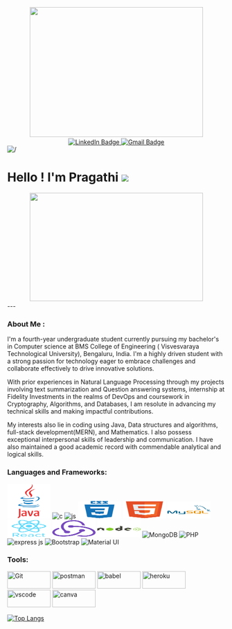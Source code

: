 
<!--
**pragathiyp/pragathiyp** is a ✨ _special_ ✨ repository because its `README.md` (this file) appears on your GitHub profile.

Here are some ideas to get you started:

- 🔭 I’m currently working on ...
- 🌱 I’m currently learning ...
- 👯 I’m looking to collaborate on ...
- 🤔 I’m looking for help with ...
- 💬 Ask me about ...
- 📫 How to reach me: ...
- 😄 Pronouns: ...
- ⚡ Fun fact: ...
-->
<div id="header" align="center">
  <img src="https://media.giphy.com/media/L1R1tvI9svkIWwpVYr/giphy.gif" width="400" height="300"/>
</div>

<div id="badges" align="center">
  <a href="https://www.linkedin.com/in/pragathi-y-p-351795223/">
    <img src="https://img.shields.io/badge/LinkedIn-blue?style=for-the-badge&logo=linkedin&logoColor=white" alt="LinkedIn Badge"/>
  </a>
  <a href="pragathiyp2352@gmail.com">
    <img src="https://img.shields.io/badge/Gmail-D14836?style=for-the-badge&logo=gmail&logoColor=white" alt="Gmail Badge"/>
  </a>
</div>
<img src="https://komarev.com/ghpvc/?username=pragathiyp&style=flat-square&color=blue" alt="/">
<h1>
  Hello ! I'm Pragathi
  <img src="https://media.giphy.com/media/hvRJCLFzcasrR4ia7z/giphy.gif" width="30px"/>
</h1>
<div align="center">
  <img src="https://media.giphy.com/media/765ccrAiB0g9z6EApL/giphy.gif" width="400" height="250"/>
</div>
---

### About Me :
I'm a fourth-year undergraduate student currently pursuing my bachelor's in Computer science at BMS College of Engineering ( Visvesvaraya Technological University), Bengaluru, India. I'm a highly driven student with a strong passion for technology eager to embrace challenges and collaborate effectively to drive innovative solutions.

With prior experiences in Natural Language Processing through my projects involving text summarization and Question answering systems, internship at Fidelity Investments in the realms of DevOps and coursework in Cryptography, Algorithms, and Databases, I am resolute in advancing my technical skills and making impactful contributions.

My interests also lie in coding using Java, Data structures and algorithms, full-stack development(MERN), and Mathematics.
I also possess exceptional interpersonal skills of leadership and communication. I have also maintained a good academic record with commendable analytical and logical skills.


### Languages and Frameworks:
<div>
  <img src="https://github.com/devicons/devicon/blob/master/icons/java/java-original-wordmark.svg" title="Java" alt="Java" width="100" height="80"/>&nbsp;<img src="https://img.shields.io/badge/C-00599C?style=for-the-badge&logo=c&logoColor=white" title="c" alt="c" width="100" height="40"/>&nbsp;<img src="https://img.shields.io/badge/JavaScript-323330?style=for-the-badge&logo=javascript&logoColor=F7DF1E" title="js" alt="js" width="100" height="40"/>&nbsp;<img src="https://github.com/devicons/devicon/blob/master/icons/css3/css3-plain-wordmark.svg"  title="CSS3" alt="CSS" width="100" height="40"/>&nbsp;<img src="https://github.com/devicons/devicon/blob/master/icons/html5/html5-original.svg" title="HTML5" alt="HTML" width="100" height="40"/>&nbsp;<img src="https://github.com/devicons/devicon/blob/master/icons/mysql/mysql-original-wordmark.svg" title="MySQL"  alt="MySQL" width="100" height="40"/>&nbsp;<img src="https://github.com/devicons/devicon/blob/master/icons/react/react-original-wordmark.svg" title="React" alt="React" width="100" height="40"/>&nbsp;<img src="https://github.com/devicons/devicon/blob/master/icons/redux/redux-original.svg" title="Redux" alt="Redux " width="100" height="40"/>&nbsp;<img src="https://github.com/devicons/devicon/blob/master/icons/nodejs/nodejs-original-wordmark.svg" title="NodeJS" alt="NodeJS" width="100" height="40"/>&nbsp;<img src="https://img.shields.io/badge/MongoDB-4EA94B?style=for-the-badge&logo=mongodb&logoColor=white" title="MongoDB" alt="MongoDB" width="100" height="40"/>&nbsp;<img src="https://img.shields.io/badge/PHP-777BB4?style=for-the-badge&logo=php&logoColor=white" title="PHP" alt="PHP" width="100" height="40"/>&nbsp;<img src="https://img.shields.io/badge/Express.js-000000?style=for-the-badge&logo=express&logoColor=white" title="expressJs" alt="express js" width="100" height="40"/>&nbsp;<img src="https://img.shields.io/badge/Bootstrap-563D7C?style=for-the-badge&logo=bootstrap&logoColor=white" title="bootstrap" alt="Bootstrap" width="100" height="40"/>&nbsp;<img src="https://img.shields.io/badge/Material%20UI-007FFF?style=for-the-badge&logo=mui&logoColor=white" title="Material UI" alt="Material UI" width="80" height="40"/>&nbsp;
</div>


### Tools:

<div>
    <img src="https://img.shields.io/badge/GIT-E44C30?style=for-the-badge&logo=git&logoColor=white" title="Git" **alt="Git" width="100" height="40"/>
    <img src="https://img.shields.io/badge/Postman-FF6C37?style=for-the-badge&logo=Postman&logoColor=white" title="postman" **alt="postman" width="100" height="40"/>  
       <img src="https://img.shields.io/badge/Babel-F9DC3E?style=for-the-badge&logo=babel&logoColor=white" title="babel" **alt="babel" width="100" height="40"/>
  <img src="https://img.shields.io/badge/Heroku-430098?style=for-the-badge&logo=heroku&logoColor=white" title="heroku" **alt="babel" width="100" height="40"/>
  <img src="https://img.shields.io/badge/VSCode-0078D4?style=for-the-badge&logo=visual%20studio%20code&logoColor=white" title="vscode" **alt="vscode" width="100" height="40"/>
  <img src="https://img.shields.io/badge/Canva-%2300C4CC.svg?&style=for-the-badge&logo=Canva&logoColor=white" title="canva" **alt="canva" width="100" height="40"/>
  

  
</div>


<div>

[![Top Langs](https://github-readme-stats.vercel.app/api/top-langs/?username=pragathiyp&layout=compact&theme=vision-friendly-dark)](https://github.com/anuraghazra/github-readme-stats)
  </div>
